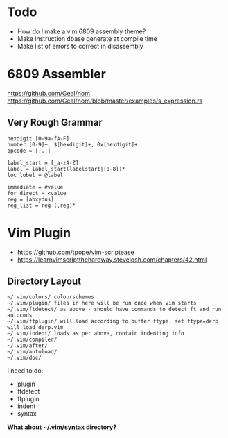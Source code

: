# Todo

* How do I make a vim 6809 assembly theme?
* Make instruction dbase generate at compile time
* Make list of errors to correct in disassembly

# 6809 Assembler
https://github.com/Geal/nom
https://github.com/Geal/nom/blob/master/examples/s_expression.rs

## Very Rough Grammar
```
hexdigit [0-9a-fA-F]
number [0-9]+, $[hexdigit]+, 0x[hexdigit]+
opcode = [...]

label_start = [_a-zA-Z]
label = label_start(labelstart|[0-8])*
loc_lobel = @label

immediate = #value
for_direct = <value
reg = [abxydus]
reg_list = reg (,reg)*

```

# Vim Plugin
* https://github.com/tpope/vim-scriptease
* https://learnvimscriptthehardway.stevelosh.com/chapters/42.html


## Directory Layout
    ~/.vim/colors/ colourschemes
    ~/.vim/plugin/ files in here will be run once when vim starts
    ~/.vim/ftdetect/ as above - should have commands to detect ft and run autocmds
    ~/.vim/ftplugin/ will load according to buffer ftype. set ftype=derp will load derp.vim
    ~/.vim/indent/ loads as per above, contain indenting info
    ~/.vim/compiler/
    ~/.vim/after/
    ~/.vim/autoload/
    ~/.vim/doc/

I need to do:
* plugin
* ftdetect
* ftplugin
* indent
* syntax

**What about ~/.vim/syntax directory?**
